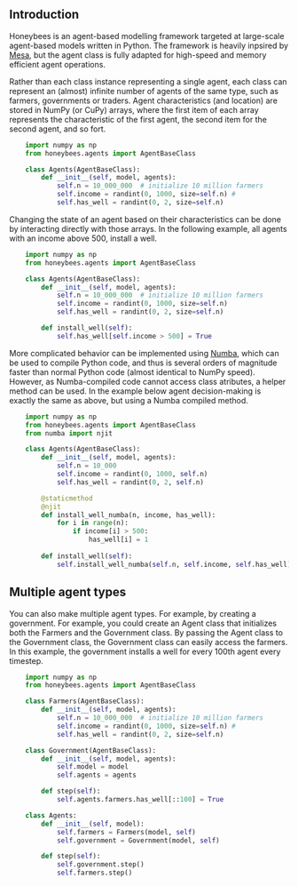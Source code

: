 ## Introduction
Honeybees is an agent-based modelling framework targeted at large-scale agent-based models written in Python. The framework is heavily inpsired by [Mesa](https://github.com/projectmesa/mesa), but the agent class is fully adapted for high-speed and memory efficient agent operations.

Rather than each class instance representing a single agent, each class can represent an (almost) infinite number of agents of the same type, such as farmers, governments or traders. Agent characteristics (and location) are stored in NumPy (or CuPy) arrays, where the first item of each array represents the characteristic of the first agent, the second item for the second agent, and so fort.

```py
    import numpy as np
    from honeybees.agents import AgentBaseClass

    class Agents(AgentBaseClass):
        def __init__(self, model, agents):
            self.n = 10_000_000  # initialize 10 million farmers
            self.income = randint(0, 1000, size=self.n) #  
            self.has_well = randint(0, 2, size=self.n)
```

Changing the state of an agent based on their characteristics can be done by interacting directly with those arrays. In the following example, all agents with an income above 500, install a well.

```py
    import numpy as np
    from honeybees.agents import AgentBaseClass

    class Agents(AgentBaseClass):
        def __init__(self, model, agents):
            self.n = 10_000_000  # initialize 10 million farmers
            self.income = randint(0, 1000, size=self.n)  
            self.has_well = randint(0, 2, size=self.n)

        def install_well(self):
            self.has_well[self.income > 500] = True
```

More complicated behavior can be implemented using [Numba](http://numba.pydata.org/), which can be used to compile Python code, and thus is several orders of magnitude faster than normal Python code (almost identical to NumPy speed). However, as Numba-compiled code cannot access class atributes, a helper method can be used. In the example below agent decision-making is exactly the same as above, but using a Numba compiled method.

```py
    import numpy as np
    from honeybees.agents import AgentBaseClass
    from numba import njit

    class Agents(AgentBaseClass):
        def __init__(self, model, agents):
            self.n = 10_000
            self.income = randint(0, 1000, self.n)
            self.has_well = randint(0, 2, self.n)

        @staticmethod
        @njit
        def install_well_numba(n, income, has_well):
            for i in range(n):
                if income[i] > 500:
                    has_well[i] = 1
        
        def install_well(self):
            self.install_well_numba(self.n, self.income, self.has_well)
```

## Multiple agent types

You can also make multiple agent types. For example, by creating a government. For example, you could create an Agent class that initializes both the Farmers and the Government class. By passing the Agent class to the Government class, the Government class can easily access the farmers. In this example, the government installs a well for every 100th agent every timestep.

```py
    import numpy as np
    from honeybees.agents import AgentBaseClass

    class Farmers(AgentBaseClass):
        def __init__(self, model, agents):
            self.n = 10_000_000  # initialize 10 million farmers
            self.income = randint(0, 1000, size=self.n) #  
            self.has_well = randint(0, 2, size=self.n)

    class Government(AgentBaseClass):
        def __init__(self, model, agents):
            self.model = model
            self.agents = agents

        def step(self):
            self.agents.farmers.has_well[::100] = True

    class Agents:
        def __init__(self, model):
            self.farmers = Farmers(model, self)
            self.government = Government(model, self)

        def step(self):
            self.government.step()
            self.farmers.step()
```
